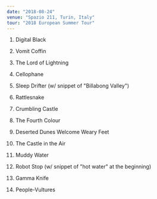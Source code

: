```yaml
---
date: "2018-08-24"
venue: "Spazio 211, Turin, Italy"
tour: "2018 European Summer Tour"
---
```



 1. Digital Black

 2. Vomit Coffin

 3. The Lord of Lightning

 4. Cellophane

 5. Sleep Drifter
    (w/ snippet of "Billabong Valley")

 6. Rattlesnake

 7. Crumbling Castle

 8. The Fourth Colour

 9. Deserted Dunes Welcome Weary Feet

10. The Castle in the Air

11. Muddy Water

12. Robot Stop
    (w/ snippet of "hot water" at the beginning)

13. Gamma Knife

14. People-Vultures


